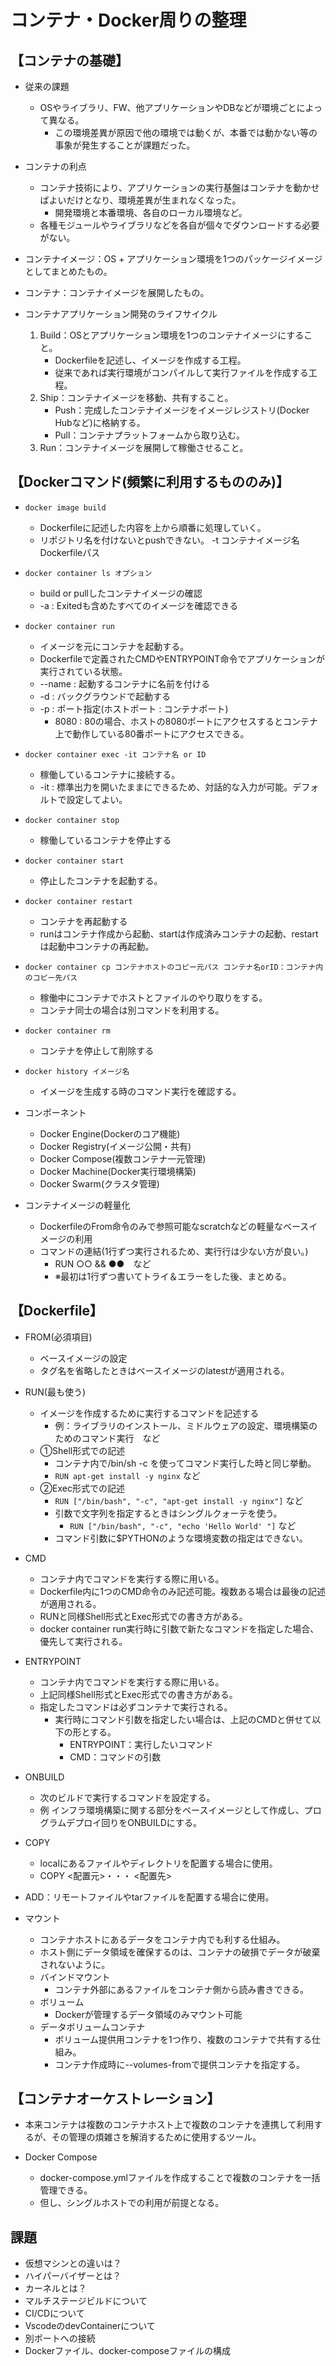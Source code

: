 # コンテナ・Docker周りの整理
## 【コンテナの基礎】
- 従来の課題
    - OSやライブラリ、FW、他アプリケーションやDBなどが環境ごとによって異なる。
        - この環境差異が原因で他の環境では動くが、本番では動かない等の事象が発生することが課題だった。
- コンテナの利点
    - コンテナ技術により、アプリケーションの実行基盤はコンテナを動かせばよいだけとなり、環境差異が生まれなくなった。
        - 開発環境と本番環境、各自のローカル環境など。
    - 各種モジュールやライブラリなどを各自が個々でダウンロードする必要がない。
- コンテナイメージ：OS + アプリケーション環境を1つのパッケージイメージとしてまとめたもの。
- コンテナ：コンテナイメージを展開したもの。

- コンテナアプリケーション開発のライフサイクル
    1. Build：OSとアプリケーション環境を1つのコンテナイメージにすること。
        - Dockerfileを記述し、イメージを作成する工程。
        - 従来であれば実行環境がコンパイルして実行ファイルを作成する工程。
    2. Ship：コンテナイメージを移動、共有すること。
        - Push：完成したコンテナイメージをイメージレジストリ(Docker Hubなど)に格納する。
        - Pull：コンテナプラットフォームから取り込む。
    3. Run：コンテナイメージを展開して稼働させること。

## 【Dockerコマンド(頻繁に利用するもののみ)】
- `docker image build`
    - Dockerfileに記述した内容を上から順番に処理していく。
    - リポジトリ名を付けないとpushできない。
        -t コンテナイメージ名 Dockerfileパス
- `docker container ls オプション`
    - build or pullしたコンテナイメージの確認
    - -a : Exitedも含めたすべてのイメージを確認できる
- `docker container run`
    - イメージを元にコンテナを起動する。
    - Dockerfileで定義されたCMDやENTRYPOINT命令でアプリケーションが実行されている状態。
    - --name : 起動するコンテナに名前を付ける
    - -d : バックグラウンドで起動する
    - -p : ポート指定(ホストポート : コンテナポート)
        - 8080 : 80の場合、ホストの8080ポートにアクセスするとコンテナ上で動作している80番ポートにアクセスできる。
- `docker container exec -it コンテナ名 or ID`
    - 稼働しているコンテナに接続する。
    - -it : 標準出力を開いたままにできるため、対話的な入力が可能。デフォルトで設定してよい。
- `docker container stop`
    - 稼働しているコンテナを停止する
- `docker container start`
    - 停止したコンテナを起動する。
- `docker container restart`
    - コンテナを再起動する
    - runはコンテナ作成から起動、startは作成済みコンテナの起動、restartは起動中コンテナの再起動。
- `docker container cp コンテナホストのコピー元パス コンテナ名orID：コンテナ内のコピー先パス`
    - 稼働中にコンテナでホストとファイルのやり取りをする。
    - コンテナ同士の場合は別コマンドを利用する。
- `docker container rm`
    - コンテナを停止して削除する
- `docker history イメージ名`
    - イメージを生成する時のコマンド実行を確認する。

- コンポーネント
    - Docker Engine(Dockerのコア機能)
    - Docker Registry(イメージ公開・共有)
    - Docker Compose(複数コンテナ一元管理)
    - Docker Machine(Docker実行環境構築)
    - Docker Swarm(クラスタ管理)

- コンテナイメージの軽量化
    - DockerfileのFrom命令のみで参照可能なscratchなどの軽量なベースイメージの利用
    - コマンドの連結(1行ずつ実行されるため、実行行は少ない方が良い。)
        - RUN ○○ && ●●　など
        - ※最初は1行ずつ書いてトライ＆エラーをした後、まとめる。

## 【Dockerfile】
- FROM(必須項目)
    - ベースイメージの設定
    - タグ名を省略したときはベースイメージのlatestが適用される。
- RUN(最も使う)
    - イメージを作成するために実行するコマンドを記述する
        - 例：ライブラリのインストール、ミドルウェアの設定、環境構築のためのコマンド実行　など
    - ①Shell形式での記述
        - コンテナ内で/bin/sh -c を使ってコマンド実行した時と同じ挙動。
        - `RUN apt-get install -y nginx`  など
    - ②Exec形式での記述
        - `RUN ["/bin/bash", "-c", "apt-get install -y nginx"]`  など
        - 引数で文字列を指定するときはシングルクォーテを使う。
            - `RUN ["/bin/bash", "-c", "echo 'Hello World' "]`  など
        - コマンド引数に$PYTHONのような環境変数の指定はできない。
- CMD
    - コンテナ内でコマンドを実行する際に用いる。
    - Dockerfile内に1つのCMD命令のみ記述可能。複数ある場合は最後の記述が適用される。
    - RUNと同様Shell形式とExec形式での書き方がある。
    - docker container run実行時に引数で新たなコマンドを指定した場合、優先して実行される。
- ENTRYPOINT
    - コンテナ内でコマンドを実行する際に用いる。
    - 上記同様Shell形式とExec形式での書き方がある。
    - 指定したコマンドは必ずコンテナで実行される。
        - 実行時にコマンド引数を指定したい場合は、上記のCMDと併せて以下の形とする。
            - ENTRYPOINT：実行したいコマンド
            - CMD：コマンドの引数
- ONBUILD
    - 次のビルドで実行するコマンドを設定する。
    - 例 インフラ環境構築に関する部分をベースイメージとして作成し、プログラムデプロイ回りをONBUILDにする。
- COPY
    - localにあるファイルやディレクトリを配置する場合に使用。
    - COPY <配置元>・・・ <配置先>
- ADD：リモートファイルやtarファイルを配置する場合に使用。

- マウント
    - コンテナホストにあるデータをコンテナ内でも利する仕組み。
    - ホスト側にデータ領域を確保するのは、コンテナの破損でデータが破棄されないように。
    - バインドマウント
        - コンテナ外部にあるファイルをコンテナ側から読み書きできる。
    - ボリューム
        - Dockerが管理するデータ領域のみマウント可能
    - データボリュームコンテナ
        - ボリューム提供用コンテナを1つ作り、複数のコンテナで共有する仕組み。
        - コンテナ作成時に--volumes-fromで提供コンテナを指定する。

## 【コンテナオーケストレーション】
- 本来コンテナは複数のコンテナホスト上で複数のコンテナを連携して利用するが、その管理の煩雑さを解消するために使用するツール。

- Docker Compose
    - docker-compose.ymlファイルを作成することで複数のコンテナを一括管理できる。
    - 但し、シングルホストでの利用が前提となる。

## 課題
- 仮想マシンとの違いは？
- ハイパーバイザーとは？
- カーネルとは？
- マルチステージビルドについて
- CI/CDについて
- VscodeのdevContainerについて
- 別ポートへの接続
- Dockerファイル、docker-composeファイルの構成